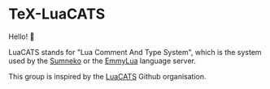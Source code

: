 # TeX-LuaCATS

Hello! 👋

LuaCATS stands for "Lua Comment And Type System", which is the system used 
by the [Sumneko](https://github.com/LuaLS/lua-language-server) or 
the [EmmyLua](https://github.com/EmmyLuaLs/emmylua-analyzer-rust) language server.

This group is inspired by the [LuaCATS](https://github.com/LuaCATS) Github organisation.
